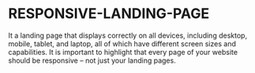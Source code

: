 # RESPONSIVE-LANDING-PAGE
It a landing page that displays correctly on all devices, including desktop, mobile, tablet, and laptop, all of which have different screen sizes and capabilities. It is important to highlight that every page of your website should be responsive – not just your landing pages.
